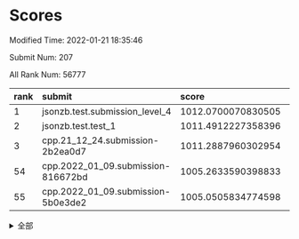# Scores

Modified Time: 2022-01-21 18:35:46

Submit Num: 207

All Rank Num: 56777

| rank |               submit               |       score        |       sigma        | pk_num |
| :--- | :--------------------------------- | :----------------- | :----------------- | :----- |
| 1    | jsonzb.test.submission_level_4     | 1012.0700070830505 | 0.8037669965890277 | 1099   |
| 2    | jsonzb.test.test_1                 | 1011.4912227358396 | 0.7902445587981044 | 1098   |
| 3    | cpp.21_12_24.submission-2b2ea0d7   | 1011.2887960302954 | 0.800283123846172  | 1095   |
| 54   | cpp.2022_01_09.submission-816672bd | 1005.2633590398833 | 0.7029406575163877 | 1097   |
| 55   | cpp.2022_01_09.submission-5b0e3de2 | 1005.0505834774598 | 0.7214562733892834 | 1096   |


<details>
<summary>全部</summary>

| rank |                 submit                 |       score        |       sigma        | pk_num |
| :--- | :------------------------------------- | :----------------- | :----------------- | :----- |
| 1    | jsonzb.test.submission_level_4         | 1012.0700070830505 | 0.8037669965890277 | 1099   |
| 2    | jsonzb.test.test_1                     | 1011.4912227358396 | 0.7902445587981044 | 1098   |
| 3    | cpp.21_12_24.submission-2b2ea0d7       | 1011.2887960302954 | 0.800283123846172  | 1095   |
| 4    | gobigger.level_3.submission_level_3_0  | 1011.2561868479178 | 0.8008174627251207 | 1096   |
| 5    | gobigger.level_3.submission_level_3_15 | 1011.0785188709524 | 0.7866030417173089 | 1101   |
| 6    | gobigger.level_3.submission_level_3_27 | 1011.0520092831773 | 0.7686754027798085 | 1096   |
| 7    | gobigger.level_3.submission_level_3_9  | 1011.0479983103643 | 0.7631698090730797 | 1100   |
| 8    | gobigger.level_3.submission_level_3_44 | 1010.9530646960021 | 0.7690135473842344 | 1092   |
| 9    | gobigger.level_3.submission_level_3_35 | 1010.9246384988448 | 0.7985098014405339 | 1101   |
| 10   | gobigger.level_3.submission_level_3_4  | 1010.7230076406878 | 0.7775905359376154 | 1097   |
| 11   | gobigger.level_3.submission_level_3_19 | 1010.6603514470683 | 0.7560720749581424 | 1097   |
| 12   | gobigger.level_3.submission_level_3_42 | 1010.511123927578  | 0.7837094964990583 | 1098   |
| 13   | gobigger.level_3.submission_level_3_13 | 1010.457823850618  | 0.7656189780104723 | 1100   |
| 14   | gobigger.level_3.submission_level_3_6  | 1010.3031179628856 | 0.7876407485461521 | 1093   |
| 15   | gobigger.level_3.submission_level_3_1  | 1010.2496335483104 | 0.7616127941885809 | 1095   |
| 16   | gobigger.level_3.submission_level_3_11 | 1010.2154135334996 | 0.7566856405838368 | 1094   |
| 17   | gobigger.level_3.submission_level_3_38 | 1010.168240575914  | 0.7454300511459296 | 1095   |
| 18   | gobigger.level_3.submission_level_3_46 | 1010.1264831914264 | 0.7525984533329554 | 1100   |
| 19   | gobigger.level_3.submission_level_3_48 | 1010.0957418314022 | 0.772446914333412  | 1095   |
| 20   | gobigger.level_3.submission_level_3_47 | 1010.0594787749493 | 0.7772425213755583 | 1100   |
| 21   | gobigger.level_3.submission_level_3_2  | 1010.0385750101141 | 0.7602995738029923 | 1096   |
| 22   | gobigger.level_3.submission_level_3_26 | 1010.036536714544  | 0.762110754480813  | 1098   |
| 23   | gobigger.level_3.submission_level_3_18 | 1010.0084763253727 | 0.7620510014758086 | 1094   |
| 24   | gobigger.level_3.submission_level_3_41 | 1009.9278233230889 | 0.7389496902098651 | 1099   |
| 25   | gobigger.level_3.submission_level_3_49 | 1009.9256046648475 | 0.7695992507980528 | 1093   |
| 26   | gobigger.level_3.submission_level_3_16 | 1009.9012816222478 | 0.7626063592481109 | 1098   |
| 27   | gobigger.level_3.submission_level_3_30 | 1009.8915270105346 | 0.7470612336557435 | 1093   |
| 28   | gobigger.level_3.submission_level_3_14 | 1009.8757503292844 | 0.7492285342433681 | 1096   |
| 29   | gobigger.level_3.submission_level_3_43 | 1009.8469270804005 | 0.7451098167966743 | 1098   |
| 30   | gobigger.level_3.submission_level_3_24 | 1009.794744841287  | 0.7641971780648273 | 1093   |
| 31   | gobigger.level_3.submission_level_3_40 | 1009.7733151638496 | 0.7544362675435494 | 1100   |
| 32   | gobigger.level_3.submission_level_3_7  | 1009.7283000718717 | 0.7444959149739449 | 1099   |
| 33   | gobigger.level_3.submission_level_3_28 | 1009.6818069153591 | 0.723162059237339  | 1097   |
| 34   | gobigger.level_3.submission_level_3_12 | 1009.5605990134342 | 0.7597652882522768 | 1097   |
| 35   | gobigger.level_3.submission_level_3_34 | 1009.5436274190088 | 0.7757984487631358 | 1096   |
| 36   | gobigger.level_3.submission_level_3_39 | 1009.5094633132718 | 0.7539569849825317 | 1105   |
| 37   | gobigger.level_3.submission_level_3_33 | 1009.4617623300683 | 0.7358185233854843 | 1097   |
| 38   | gobigger.level_3.submission_level_3_8  | 1009.4097986720212 | 0.7526563990524467 | 1097   |
| 39   | gobigger.level_3.submission_level_3_29 | 1009.4049266485231 | 0.7524176193784555 | 1098   |
| 40   | gobigger.level_3.submission_level_3_45 | 1009.3970014768047 | 0.7613433469053309 | 1098   |
| 41   | gobigger.level_3.submission_level_3_23 | 1009.3909956705986 | 0.7736376853577883 | 1099   |
| 42   | gobigger.level_3.submission_level_3_17 | 1009.3123700984905 | 0.7580546194051181 | 1094   |
| 43   | gobigger.level_3.submission_level_3_25 | 1009.257251141116  | 0.793780434201908  | 1100   |
| 44   | gobigger.level_3.submission_level_3_3  | 1009.1820272634676 | 0.7592832184062516 | 1094   |
| 45   | gobigger.level_3.submission_level_3_31 | 1008.9659116621293 | 0.7659288175551696 | 1095   |
| 46   | gobigger.level_3.submission_level_3_21 | 1008.8857919103958 | 0.7459337539428355 | 1100   |
| 47   | gobigger.level_3.submission_level_3_20 | 1008.8464965059977 | 0.7438088016112042 | 1097   |
| 48   | gobigger.level_3.submission_level_3_37 | 1008.4959801518734 | 0.7767282328637266 | 1096   |
| 49   | gobigger.level_3.submission_level_3_32 | 1008.350630317613  | 0.7474752037677181 | 1092   |
| 50   | gobigger.level_3.submission_level_3_10 | 1008.3206738583257 | 0.7306270518773248 | 1094   |
| 51   | gobigger.level_3.submission_level_3_5  | 1008.1666085131652 | 0.7526853209678596 | 1092   |
| 52   | gobigger.level_3.submission_level_3_22 | 1008.1113206399853 | 0.7467802215888967 | 1101   |
| 53   | gobigger.level_3.submission_level_3_36 | 1007.3856094580301 | 0.7486054134719792 | 1098   |
| 54   | cpp.2022_01_09.submission-816672bd     | 1005.2633590398833 | 0.7029406575163877 | 1097   |
| 55   | cpp.2022_01_09.submission-5b0e3de2     | 1005.0505834774598 | 0.7214562733892834 | 1096   |
| 56   | gobigger.level_1.submission_level_1_20 | 1004.6719899937087 | 0.7182669174568024 | 1095   |
| 57   | gobigger.level_1.submission_level_1_29 | 1004.6402819317435 | 0.7239247542153936 | 1098   |
| 58   | gobigger.level_1.submission_level_1_47 | 1004.4947364684633 | 0.7233089955652932 | 1098   |
| 59   | gobigger.level_1.submission_level_1_30 | 1004.3955615122802 | 0.723647681266679  | 1101   |
| 60   | gobigger.level_1.submission_level_1_34 | 1004.2623013018768 | 0.7103585275183044 | 1095   |
| 61   | gobigger.level_1.submission_level_1_49 | 1004.1432118088575 | 0.7213682555792207 | 1091   |
| 62   | gobigger.level_1.submission_level_1_3  | 1004.0973880556131 | 0.7171464590092155 | 1097   |
| 63   | gobigger.level_1.submission_level_1_25 | 1004.032277100477  | 0.7234649793438725 | 1100   |
| 64   | gobigger.level_1.submission_level_1_31 | 1003.9625302333933 | 0.719221912737471  | 1105   |
| 65   | gobigger.level_1.submission_level_1_17 | 1003.8723789464328 | 0.707947681654211  | 1100   |
| 66   | gobigger.level_1.submission_level_1_9  | 1003.775831119424  | 0.7209872641217482 | 1100   |
| 67   | gobigger.level_1.submission_level_1_11 | 1003.7550469664408 | 0.7085512607201281 | 1094   |
| 68   | gobigger.level_1.submission_level_1_32 | 1003.7119727121518 | 0.7119364593686579 | 1099   |
| 69   | gobigger.level_1.submission_level_1_35 | 1003.6922494946361 | 0.7306503526667534 | 1096   |
| 70   | gobigger.level_1.submission_level_1_26 | 1003.638949476395  | 0.7194526002504246 | 1098   |
| 71   | gobigger.level_1.submission_level_1_41 | 1003.5782783871568 | 0.7252224180093694 | 1098   |
| 72   | gobigger.level_1.submission_level_1_27 | 1003.5694456668582 | 0.7134886580320251 | 1099   |
| 73   | gobigger.level_1.submission_level_1_48 | 1003.5002420252288 | 0.7093835415440213 | 1089   |
| 74   | gobigger.level_1.submission_level_1_37 | 1003.4639730276447 | 0.7186542091217394 | 1097   |
| 75   | gobigger.level_1.submission_level_1_12 | 1003.4608900892938 | 0.7115864231154544 | 1100   |
| 76   | gobigger.level_1.submission_level_1_40 | 1003.3663788959783 | 0.7144901725339926 | 1095   |
| 77   | gobigger.level_1.submission_level_1_13 | 1003.3123034618791 | 0.7242925696342128 | 1097   |
| 78   | gobigger.level_1.submission_level_1_23 | 1003.3018784919724 | 0.7160406352781963 | 1095   |
| 79   | gobigger.level_1.submission_level_1_7  | 1003.288130242988  | 0.7196176997087619 | 1096   |
| 80   | gobigger.level_1.submission_level_1_45 | 1003.26455786011   | 0.7217677267276391 | 1100   |
| 81   | gobigger.level_1.submission_level_1_22 | 1003.2564262868678 | 0.7181651801765897 | 1101   |
| 82   | gobigger.level_1.submission_level_1_6  | 1003.2314350605523 | 0.7269121324545794 | 1095   |
| 83   | gobigger.level_1.submission_level_1_46 | 1003.1893588556114 | 0.7043677501901907 | 1096   |
| 84   | gobigger.level_1.submission_level_1_33 | 1003.188505131238  | 0.7226175361781226 | 1094   |
| 85   | gobigger.level_1.submission_level_1_28 | 1003.1865237169527 | 0.6972909744847091 | 1094   |
| 86   | gobigger.level_1.submission_level_1_24 | 1003.0823816980961 | 0.726021747411184  | 1095   |
| 87   | gobigger.level_1.submission_level_1_2  | 1003.0096332374358 | 0.7079880095895354 | 1095   |
| 88   | gobigger.level_1.submission_level_1_21 | 1002.9866034276761 | 0.7194505300776565 | 1099   |
| 89   | gobigger.level_1.submission_level_1_44 | 1002.965640816067  | 0.7078979978883176 | 1095   |
| 90   | gobigger.level_1.submission_level_1_10 | 1002.9258592965998 | 0.7147818537314087 | 1090   |
| 91   | gobigger.level_1.submission_level_1_16 | 1002.9044982860134 | 0.7143137697964554 | 1096   |
| 92   | gobigger.level_1.submission_level_1_18 | 1002.8982136557875 | 0.7165143201407269 | 1096   |
| 93   | gobigger.level_1.submission_level_1_43 | 1002.7668161400098 | 0.7083007915509121 | 1095   |
| 94   | gobigger.level_1.submission_level_1_5  | 1002.7579835699106 | 0.7142516612386698 | 1099   |
| 95   | gobigger.level_1.submission_level_1_15 | 1002.7354149771043 | 0.7235039095139053 | 1101   |
| 96   | gobigger.level_1.submission_level_1_14 | 1002.6188090657438 | 0.7186320648319127 | 1103   |
| 97   | gobigger.level_1.submission_level_1_8  | 1002.5688929563493 | 0.7132946259956594 | 1097   |
| 98   | gobigger.level_1.submission_level_1_42 | 1002.5552174630606 | 0.7060264737119363 | 1099   |
| 99   | gobigger.level_1.submission_level_1_39 | 1002.4245715115001 | 0.7272448531184421 | 1095   |
| 100  | gobigger.level_1.submission_level_1_0  | 1002.3546077900747 | 0.7142833379979275 | 1100   |
| 101  | gobigger.level_1.submission_level_1_4  | 1002.2720347873287 | 0.732853647213506  | 1100   |
| 102  | gobigger.level_1.submission_level_1_38 | 1002.2411867159375 | 0.722023464496619  | 1095   |
| 103  | gobigger.level_1.submission_level_1_1  | 1002.1577573274596 | 0.7036521672226983 | 1101   |
| 104  | gobigger.level_1.submission_level_1_19 | 1002.0361484488633 | 0.7166805637666666 | 1095   |
| 105  | gobigger.level_1.submission_level_1_36 | 1001.8125497512119 | 0.7177218257934519 | 1092   |
| 106  | gobigger.random.submission_random_8    | 997.357716175347   | 0.7054424029239094 | 1097   |
| 107  | gobigger.random.submission_random_39   | 997.2266466369637  | 0.7030814328017231 | 1094   |
| 108  | gobigger.random.submission_random_24   | 997.0540303047404  | 0.7047311995864247 | 1091   |
| 109  | gobigger.random.submission_random_27   | 997.0506116937946  | 0.7122005702429823 | 1093   |
| 110  | gobigger.random.submission_random_2    | 997.0021751453576  | 0.7119881787807726 | 1098   |
| 111  | gobigger.random.submission_random_32   | 996.9716738692927  | 0.7062922126257598 | 1096   |
| 112  | gobigger.random.submission_random_20   | 996.9042205822807  | 0.7110829697994139 | 1097   |
| 113  | gobigger.random.submission_random_7    | 996.8701249545899  | 0.7235337197435113 | 1091   |
| 114  | gobigger.random.submission_random_31   | 996.7262641832748  | 0.6964330928186936 | 1100   |
| 115  | gobigger.random.submission_random_15   | 996.7068379970653  | 0.7017472776233687 | 1100   |
| 116  | gobigger.random.submission_random_48   | 996.658224353294   | 0.7147548271128761 | 1098   |
| 117  | gobigger.random.submission_random_25   | 996.5852993619866  | 0.7006995412955024 | 1106   |
| 118  | gobigger.random.submission_random_38   | 996.4675591555447  | 0.7115499279110632 | 1091   |
| 119  | gobigger.random.submission_random_9    | 996.4611522306491  | 0.7059576232928959 | 1102   |
| 120  | gobigger.random.submission_random_35   | 996.4222645652602  | 0.7274016378799312 | 1097   |
| 121  | gobigger.random.submission_random_14   | 996.3977582313054  | 0.7222645967422181 | 1098   |
| 122  | gobigger.random.submission_random_17   | 996.3890521573344  | 0.71669251970978   | 1095   |
| 123  | gobigger.random.submission_random_11   | 996.3474846181668  | 0.7083222037211624 | 1100   |
| 124  | gobigger.random.submission_random_23   | 996.2149530683197  | 0.7059097090921501 | 1099   |
| 125  | gobigger.random.submission_random_40   | 996.0873305921511  | 0.7096269768851076 | 1101   |
| 126  | gobigger.random.submission_random_42   | 996.0796273941496  | 0.7138060726614394 | 1095   |
| 127  | gobigger.random.submission_random_19   | 996.0116379728349  | 0.7134050356587688 | 1098   |
| 128  | gobigger.random.submission_random_29   | 996.0098219525854  | 0.711527615453279  | 1096   |
| 129  | gobigger.random.submission_random_3    | 995.9730102162528  | 0.6924633001151866 | 1098   |
| 130  | gobigger.random.submission_random_12   | 995.890269614722   | 0.7070274888999845 | 1097   |
| 131  | gobigger.random.submission_random_26   | 995.7662055642314  | 0.7182819071810526 | 1100   |
| 132  | gobigger.random.submission_random_37   | 995.6980467429975  | 0.6962455399248088 | 1098   |
| 133  | gobigger.random.submission_random_10   | 995.657692980017   | 0.7071555098048317 | 1097   |
| 134  | gobigger.random.submission_random_49   | 995.6343500490867  | 0.7045915230354814 | 1101   |
| 135  | gobigger.random.submission_random_21   | 995.6052203851954  | 0.7111631749951133 | 1098   |
| 136  | gobigger.random.submission_random_44   | 995.5782260040666  | 0.716471658748095  | 1097   |
| 137  | gobigger.random.submission_random_43   | 995.539478723488   | 0.7084291292901179 | 1090   |
| 138  | gobigger.random.submission_random_18   | 995.5224907413103  | 0.7112959279088386 | 1099   |
| 139  | gobigger.random.submission_random_1    | 995.492437526058   | 0.7161243498038976 | 1098   |
| 140  | gobigger.random.submission_random_41   | 995.4834834947774  | 0.7199307324186179 | 1093   |
| 141  | gobigger.random.submission_random_33   | 995.4703294674179  | 0.7290685057179929 | 1100   |
| 142  | gobigger.random.submission_random_30   | 995.4651137121031  | 0.722469295707299  | 1094   |
| 143  | gobigger.random.submission_random_0    | 995.4589293742647  | 0.7276803774335144 | 1097   |
| 144  | gobigger.random.submission_random_22   | 995.4356215045788  | 0.7053930483068127 | 1093   |
| 145  | gobigger.random.submission_random_47   | 995.4257329428724  | 0.7101075708943969 | 1096   |
| 146  | gobigger.random.submission_random_46   | 995.4025307489043  | 0.7105732747857272 | 1098   |
| 147  | gobigger.random.submission_random_36   | 995.3432465338391  | 0.7112581474318178 | 1099   |
| 148  | gobigger.random.submission_random_6    | 995.3423860724803  | 0.7271709039594055 | 1095   |
| 149  | gobigger.random.submission_random_45   | 995.2700108370465  | 0.7109163634283263 | 1098   |
| 150  | gobigger.random.submission_random_13   | 995.1743017736353  | 0.7373079532921574 | 1095   |
| 151  | gobigger.random.submission_random_16   | 995.1108703858954  | 0.7126570617833833 | 1092   |
| 152  | gobigger.random.submission_random_28   | 994.9003340987767  | 0.7177789701628629 | 1096   |
| 153  | gobigger.random.submission_random_5    | 994.8643159188114  | 0.7248434521462925 | 1096   |
| 154  | gobigger.random.submission_random_4    | 994.2074301878973  | 0.726608261150986  | 1100   |
| 155  | gobigger.random.submission_random_34   | 994.1521800331564  | 0.7292455438358526 | 1101   |
| 156  | gobigger.level_2.submission_level_2_10 | 993.9178158137765  | 0.729163068726134  | 1098   |
| 157  | gobigger.level_2.submission_level_2_5  | 993.7090150309162  | 0.7417686068118374 | 1097   |
| 158  | gobigger.level_2.submission_level_2_35 | 993.5814772184208  | 0.7297484746853431 | 1099   |
| 159  | gobigger.level_2.submission_level_2_44 | 993.3755856244568  | 0.7472978964585489 | 1095   |
| 160  | gobigger.level_2.submission_level_2_4  | 993.3501651065139  | 0.737104281783359  | 1097   |
| 161  | gobigger.level_2.submission_level_2_12 | 993.2929647240758  | 0.7290013885497744 | 1100   |
| 162  | gobigger.level_2.submission_level_2_24 | 993.0981698624641  | 0.7334190072115996 | 1093   |
| 163  | gobigger.level_2.submission_level_2_34 | 992.9191111197525  | 0.7219234043682529 | 1096   |
| 164  | gobigger.level_2.submission_level_2_36 | 992.906082693706   | 0.752989991453011  | 1099   |
| 165  | gobigger.level_2.submission_level_2_40 | 992.8367199288003  | 0.735965531359687  | 1102   |
| 166  | gobigger.level_2.submission_level_2_20 | 992.8101918958961  | 0.7364024267590784 | 1099   |
| 167  | gobigger.level_2.submission_level_2_0  | 992.7983677164195  | 0.7402375218880886 | 1096   |
| 168  | gobigger.level_2.submission_level_2_21 | 992.7170162342012  | 0.7269434952460458 | 1097   |
| 169  | gobigger.level_2.submission_level_2_15 | 992.6019084369143  | 0.7408673410802165 | 1098   |
| 170  | gobigger.level_2.submission_level_2_22 | 992.571413892806   | 0.7380592060079827 | 1099   |
| 171  | gobigger.level_2.submission_level_2_49 | 992.5183284262746  | 0.7517997115526396 | 1099   |
| 172  | gobigger.level_2.submission_level_2_17 | 992.4834526519955  | 0.7338591717371129 | 1103   |
| 173  | gobigger.level_2.submission_level_2_6  | 992.4735187489086  | 0.7471948196470891 | 1097   |
| 174  | gobigger.level_2.submission_level_2_45 | 992.4374105093035  | 0.7409503697016867 | 1101   |
| 175  | gobigger.level_2.submission_level_2_39 | 992.4321857788427  | 0.742384101978902  | 1101   |
| 176  | gobigger.level_2.submission_level_2_9  | 992.4165004597825  | 0.7307738424903759 | 1093   |
| 177  | gobigger.level_2.submission_level_2_32 | 992.3589314613968  | 0.7326068708856424 | 1097   |
| 178  | gobigger.level_2.submission_level_2_7  | 992.3494788950424  | 0.7290390008668036 | 1097   |
| 179  | gobigger.level_2.submission_level_2_31 | 992.2902758403714  | 0.7662697046755362 | 1094   |
| 180  | gobigger.level_2.submission_level_2_23 | 992.252329240792   | 0.7277346173362942 | 1095   |
| 181  | gobigger.level_2.submission_level_2_2  | 992.0377987648334  | 0.7658177927439245 | 1099   |
| 182  | gobigger.level_2.submission_level_2_43 | 992.0264234651272  | 0.7367932195626081 | 1099   |
| 183  | gobigger.level_2.submission_level_2_1  | 992.0145876706787  | 0.7442396214546528 | 1094   |
| 184  | gobigger.level_2.submission_level_2_46 | 991.9751699562025  | 0.7521585626317864 | 1100   |
| 185  | gobigger.level_2.submission_level_2_37 | 991.9721766159272  | 0.750396546853156  | 1096   |
| 186  | gobigger.level_2.submission_level_2_41 | 991.952109920035   | 0.7620427485561608 | 1090   |
| 187  | gobigger.level_2.submission_level_2_38 | 991.8252101203691  | 0.7309656634376355 | 1100   |
| 188  | gobigger.level_2.submission_level_2_33 | 991.7928070679084  | 0.7270227454394599 | 1094   |
| 189  | gobigger.level_2.submission_level_2_29 | 991.7613132837367  | 0.7506096711985983 | 1101   |
| 190  | gobigger.level_2.submission_level_2_14 | 991.7112496673656  | 0.7413468118136229 | 1097   |
| 191  | gobigger.level_2.submission_level_2_11 | 991.6894993097411  | 0.7313112531555152 | 1102   |
| 192  | gobigger.level_2.submission_level_2_26 | 991.633729489428   | 0.757953606824694  | 1098   |
| 193  | gobigger.level_2.submission_level_2_18 | 991.4904872165703  | 0.7414704697024349 | 1099   |
| 194  | gobigger.level_2.submission_level_2_30 | 991.3419419111104  | 0.752057796577405  | 1098   |
| 195  | gobigger.level_2.submission_level_2_48 | 991.3111568079619  | 0.7505563402831562 | 1096   |
| 196  | gobigger.level_2.submission_level_2_42 | 991.2964364767696  | 0.7712130763448598 | 1096   |
| 197  | gobigger.level_2.submission_level_2_16 | 991.1695189449007  | 0.7419136922903726 | 1095   |
| 198  | gobigger.level_2.submission_level_2_8  | 991.1572929564849  | 0.7574534810528842 | 1101   |
| 199  | gobigger.level_2.submission_level_2_19 | 991.0137063467107  | 0.7719428391823794 | 1096   |
| 200  | gobigger.level_2.submission_level_2_13 | 990.9293467262012  | 0.76815884857559   | 1097   |
| 201  | gobigger.level_2.submission_level_2_25 | 990.8286706474323  | 0.7272777299774547 | 1101   |
| 202  | gobigger.level_2.submission_level_2_3  | 990.5525741200759  | 0.7461419325072219 | 1098   |
| 203  | gobigger.level_2.submission_level_2_28 | 990.4732680139202  | 0.7409656703544978 | 1099   |
| 204  | gobigger.level_2.submission_level_2_27 | 990.3336675231656  | 0.7695431898961188 | 1097   |
| 205  | gobigger.level_2.submission_level_2_47 | 990.3047616686422  | 0.7497432587106981 | 1099   |
| 206  | gobigger.none.submission_none_0        | 977.6599699326017  | 1.30482692810875   | 1099   |
| 207  | gobigger.none.submission_none_1        | 976.3195337630432  | 1.400940734465048  | 1099   |

</details>